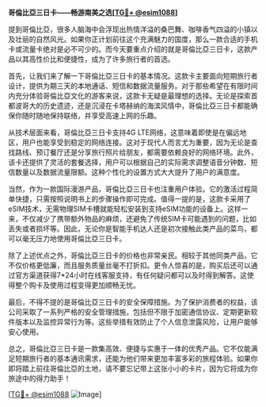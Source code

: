 **哥倫比亞三日卡——畅游南美之选[[TG💪+ @esim1088](https://t.me/s/esim1088)]**

提到哥倫比亞，很多人脑海中会浮现出热情洋溢的桑巴舞、咖啡香气四溢的小镇以及壮丽的自然风光。如果你正计划前往这个充满魅力的国度，那么一款合适的手机卡或流量卡绝对是必不可少的。而今天要重点介绍的就是哥倫比亞三日卡，这款产品以其高性价比和便捷性，成为了许多旅行者的首选。

首先，让我们来了解一下哥倫比亞三日卡的基本情况。这款卡主要面向短期旅行者设计，提供为期三天的本地通话、短信和数据流量服务。对于那些希望在有限时间内充分体验哥倫比亞文化的游客来说，这款卡无疑是最理想的选择。无论是探索首都波哥大的历史遗迹，还是沉浸在卡塔赫纳的海滨风情中，哥倫比亞三日卡都能确保你随时随地保持联络，并享受高速上网的乐趣。

从技术层面来看，哥倫比亞三日卡支持4G LTE网络，这意味着即使是在偏远地区，用户也能享受到稳定的网络连接。这对于现代人而言尤为重要，因为无论是查找路线、预订餐厅还是分享旅行照片给朋友，都需要依赖良好的网络环境。此外，该卡还提供了灵活的套餐选择，用户可以根据自己的实际需求调整语音分钟数、短信数量以及数据流量限额。这种个性化的设置方式大大提升了用户的满意度。

当然，作为一款国际漫游产品，哥倫比亞三日卡也注重用户体验。它的激活过程简单快捷，只需按照说明书上的步骤操作即可完成。值得一提的是，这款卡采用了eSIM技术，无需物理SIM卡槽就能轻松安装到支持eSIM功能的设备上。这样一来，不仅减少了携带额外物品的麻烦，还避免了传统SIM卡可能遇到的问题，比如丢失或者损坏等。因此，无论你是智能手机达人还是初次接触此类产品的菜鸟，都可以毫无压力地使用哥倫比亞三日卡。

除了上述优点之外，哥倫比亞三日卡的价格也非常亲民。相较于其他同类产品，它不仅价格更低廉，而且服务质量丝毫不打折扣。更令人惊喜的是，购买后还可以通过官方渠道获得7*24小时在线客服支持，有任何疑问都可以及时得到解答。这使得整个购卡及使用过程变得更加顺畅无忧。

最后，不得不提的是哥倫比亞三日卡的安全保障措施。为了保护消费者的权益，该公司采取了一系列严格的安全管理措施，包括但不限于加密通信协议、定期更新软件版本以及监控异常行为等。这些举措有效防止了个人信息泄露风险，让用户能够安心使用。

总之，哥倫比亞三日卡是一款集高效、便捷与实惠于一体的优秀产品。它不仅能满足短期旅行者的基本通讯需求，还能为他们带来更加丰富多彩的旅程体验。如果你即将踏上前往哥倫比亞的土地，请不要忘记带上这张小小的卡片，因为它将成为你旅途中的得力助手！

[[TG💪+ @esim1088](https://t.me/s/esim1088) ![Image](https://i.postimg.cc/4NQfJmqS/Snipaste-2025-05-13-00-14-12.png)]